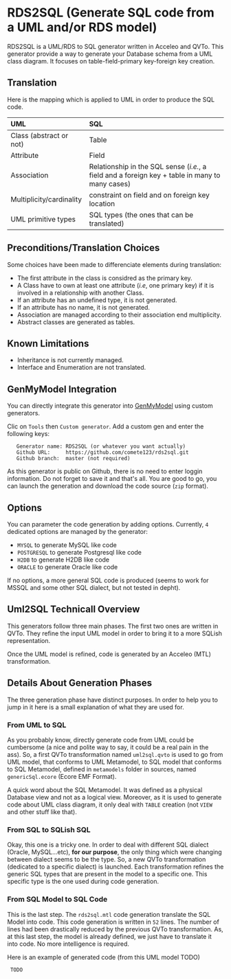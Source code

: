 # RDS2SQL (Generate SQL code from a UML and/or RDS model)

RDS2SQL is a UML/RDS to SQL generator written in Acceleo and QVTo. This generator provide a 
way to generate your Database schema from a UML class diagram. It focuses on table-field-primary key-foreign key
creation.

## Translation 

Here is the mapping which is applied to UML in order to produce the SQL code.

| UML | SQL |
| :-- | :-- |
|Class (abstract or not) | Table |
|Attribute | Field |
|Association | Relationship in the SQL sense (*i.e.*, a field and a foreign key + table in many to many cases) |
|Multiplicity/cardinality | constraint on field and on foreign key location |
|UML primitive types | SQL types (the ones that can be translated) |

## Preconditions/Translation Choices

Some choices have been made to differenciate elements during translation:

- The first attribute in the class is considred as the primary key.
- A Class have to own at least one attribute (*i.e*, one primary key) if it is involved in a relationship with
another Class.
- If an attribute has an undefined type, it is not generated.
- If an attribute has no name, it is not generated.
- Association are managed according to their association end multiplicity.
- Abstract classes are generated as tables.
 
## Known Limitations

- Inheritance is not currently managed.
- Interface and Enumeration are not translated.

## GenMyModel Integration

You can directly integrate this generator into [GenMyModel](http://www.genmymodel.com "GenMyModel Website") using
custom generators. 

Clic on `Tools` then `Custom generator`. Add a custom gen and enter the following keys:

       Generator name: RDS2SQL (or whatever you want actually)
       Github URL:     https://github.com/comete123/rds2sql.git
       Github branch:  master (not required)

As this generator is public on Github, there is no need to enter loggin information. Do not forget to save it and
that's all. You are good to go, you can launch the generation and download the code source (`zip` format).

## Options

You can parameter the code generation by adding options. Currently, `4` dedicated options are managed by the
generator:

- `MYSQL` to generate MySQL like code
- `POSTGRESQL` to generate Postgresql like code
- `H2DB` to generate H2DB like code
- `ORACLE` to generate Oracle like code

If no options, a more general SQL code is produced (seems to work for MSSQL and some other SQL dialect, but not tested in depht).

## Uml2SQL Technicall Overview

This generators follow three main phases. The first two ones are
written in QVTo. They refine the input UML model in order to bring
it to a more SQLish representation.

Once the UML model is refined, code is generated by an Acceleo (MTL)
transformation.

## Details About Generation Phases

The three generation phase have distinct purposes. In order to help
you to jump in it here is a small explanation of what they are used for.

### From UML to SQL

As you probably know, directly generate code from UML could be cumbersome (a nice and polite way to
say, it could be a real pain in the ass). So, a first QVTo transformation named `uml2sql.qvto` is used to go from UML
model, that conforms to UML Metamodel, to SQL model that conforms to SQL Metamodel, defined in `metamodels` 
folder in sources, named `genericSql.ecore` (Ecore EMF Format). 

A quick word about the SQL Metamodel. It was defined as a physical Database view and not as a logical view. Moreover,
as it is used to generate code about UML class diagram, it only deal with `TABLE` creation (not `VIEW` and other stuff
like that).

### From SQL to SQLish SQL

Okay, this one is a tricky one. In order to deal with different SQL dialect (Oracle, MySQL...etc), __for our purpose__, the
only thing which were changing between dialect seems to be the type. So, a new QVTo transformation (dedicated to a 
specific dialect) is launched. Each transformation refines the generic SQL types that are present in the model to a specific
one. This specific type is the one used during code generation.

### From SQL Model to SQL Code

This is the last step. The `rds2sql.mtl` code generation translate the SQL Model into code. This code generation is written
in `52` lines. The number of lines had been drastically reduced by the previous QVTo transformation. As, at this last step,
the model is already defined, we just have to translate it into code. No more intelligence is required.

Here is an example of generated code (from this UML model TODO)
     
     TODO
